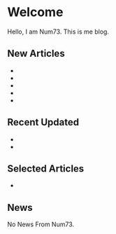 # Welcome

Hello, I am Num73. This is me blog.

## New Articles

- <a href="Chapter-2-Coherence-Basics.md"></a>
- <a href="Chapter-1-Introduction-to-Consistency-and-Coherence.md"></a>
- <a href="cxlnote.topic"></a>
- <a href="CXL-feature.md"></a>
- <a href="Pond-CXL-Based-Memory-Pooling-Systems-for-Cloud-Platforms.md"></a>

## Recent Updated

- <a href="stared.topic"></a>
- <a href="cxlnote.topic"></a>

## Selected Articles

- <a href="cxlnote.topic"></a>

## News

No News From Num73.